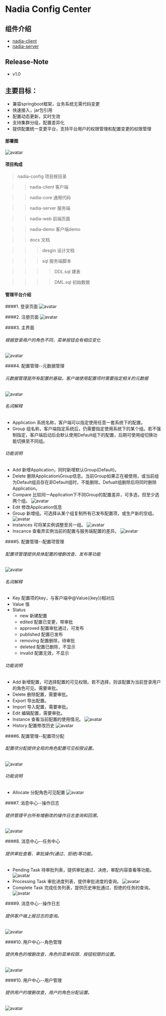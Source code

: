 # Nadia Config Center

## 组件介绍
- [nadia-client](nadia-client/README.md)
- [nadia-server](nadia-server/README.md)

## Release-Note
- v1.0

## 主要目标：

- 兼容springboot框架，业务系统无需代码变更
- 快速接入，jar包引用
- 配置动态更新，实时生效
- 支持集群分组，配置差异化
- 提供配置统一变更平台，支持平台用户的权限管理和配置变更的权限管理

#### 部署图
![avatar](docs/pic/服务部署图.png)

#### 项目构成
> nadia-config 项目根目录

>> nadia-client 客户端

>> nadia-core 通用代码

>> nadia-server 服务端

>> nadia-web 前端页面

>> nadia-demo 客户端demo

>> docs 文档

>>> desgin 设计文档

>>> sql 服务端脚本

>>>> DDL.sql 建表

>>>> DML.sql 初始数据


#### 管理平台介绍

####1. 登录页面
![avatar](docs/pic/登录.png)

####2. 注册页面
![avatar](docs/pic/注册.png)

####3. 主界面
###### 根据登录用户的角色不同，菜单按钮会有相应变化
![avatar](docs/pic/主页面.png)

####4. 配置管理--元数据管理
###### 元数据管理是所有配置的基础，客户端使用配置项时需要指定相关的元数据
![avatar](docs/pic/metadata.png)

###### 名词解释
* Application 系统名称，客户端可以指定使用任意一套系统下的配置。
* Group 组名称，客户端指定系统后，仍需要指定使用系统下的某个组。若不强制指定，客户端启动后会默认使用Default组下的配置，后期可使用组切换功能切换至不同组。

###### 功能说明
* Add 新增Application，同时新增默认Group(Default)。
* Delete 删除Application\Group信息。当前Group如果正在被使用，或当前组为Default组且存在非Default组时，不能删除。Defualt组删除后将同时删除Application。
* Compare 比较同一Application下不同Group的配置差异，可多选，但至少选两个组。
![avatar](docs/pic/compare.png)
* Edit 修改Application信息
* Group 新增组。可选择从某个组复制所有已发布配置项，或生产新的空组。
![avatar](docs/pic/addGroup.png)
* Instances 可将某实例调整至另一组。
![avatar](docs/pic/switch.png)
* Inscance 查看弄实例当前的配置与服务端配置的差异。
![avatar](docs/pic/instance.png)

####5. 配置管理--配置项管理
###### 配置项管理提供具体配置的增删改查、发布等功能
![avatar](docs/pic/configs.png)
###### 名词解释
* Key 配置项的key，与客户端中@Value({key})相对应
* Value 值
* Status 
    * new 新建配置
    * edited 配置已变更，带审批
    * approved 配置审批通过，可发布
    * published 配置已发布
    * removing 配置删除，待审批
    * deleted 配置已删除，不显示
    * invalid 配置无效，不显示
    
###### 功能说明
* Add 新增配置，可选择配置的可见权限。若不选择，则该配置为当前登录用户的角色可见。需要审批。
* Delete 删除配置，需要审批。
* Export 导出配置。
* Import 导入配置，需要审批。
* Edit 编辑配置，需要审批。
* Instance 查看当前配置的使用情况。
![avatar](docs/pic/instanceConfig.png)
* History 配置修改历史
![avatar](docs/pic/history.png)

####6. 配置管理--配置项分配
###### 配置项分配提供全局的角色配置可见权限设置。
![avatar](docs/pic/allocate.png)
###### 功能说明
* Allocate 分配角色可见配置
![avatar](docs/pic/allocateConfigs.png)

####7. 消息中心--操作日志
###### 提供管理平台所有增删改的操作日志查询和回溯。
![avatar](docs/pic/operationLog.png)

####8. 消息中心--任务中心
###### 提供审批查看、审批操作(通过、拒绝)等功能。
* Pending Task 待审批列表，提供审批通过、决绝，审配内容查看等功能。
![avatar](docs/pic/pendingTask.png)
* Processing Task 审批进度列表，提供审批进度的查询。
![avatar](docs/pic/processingTask.png)
* Complete Task 完成任务列表，提供历史审批通过、拒绝的任务的查询。
![avatar](docs/pic/completeTask.png)

####9. 消息中心--操作日志
###### 提供客户端上报日志的查询。
![avatar](docs/pic/clientLog.png)

####10. 用户中心--角色管理
###### 提供角色的增删改查，角色的菜单权限、按钮权限的设置。
![avatar](docs/pic/role.png)

####10. 用户中心--用户管理
###### 提供用户的增删改查，用户的角色分配设置。
![avatar](docs/pic/user.png)
